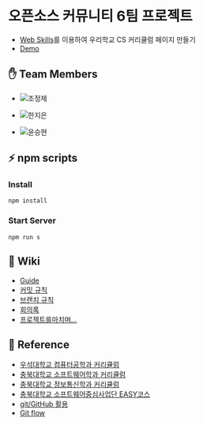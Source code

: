 # 오픈소스 커뮤니티 6팀 프로젝트
* [Web Skills](https://github.com/cbnuswoss/web-skills)를 이용하여 우리학교 CS 커리큘럼 페이지 만들기
* [Demo](https://opensource-community-team-6.github.io/computer-science-curriculum/)



## ✋ Team Members
* ![조정제](https://img.shields.io/badge/충북대학교_소프트웨어학과-조정제-blue)

* ![한지은](https://img.shields.io/badge/충북대학교_정보통신공학부-한지은-blue)

* ![윤승현](https://img.shields.io/badge/우석대학교_컴퓨터공학과-윤승현-blue)


## ⚡ npm scripts

### Install
```
npm install
```

### Start Server
```
npm run s
```

## 📖 Wiki
* [Guide](https://github.com/opensource-community-Team-6/computer-science-curriculum/wiki/Guide)
* [커밋 규칙](https://github.com/opensource-community-Team-6/computer-science-curriculum/wiki/Commit)
* [브랜치 규칙](https://github.com/opensource-community-Team-6/computer-science-curriculum/wiki/Branch)
* [회의록](https://github.com/opensource-community-Team-6/computer-science-curriculum/wiki/%ED%9A%8C%EC%9D%98%EB%A1%9D)
* [프로젝트를마치며...](https://github.com/opensource-community-Team-6/computer-science-curriculum/wiki/회고록)


## 🔗 Reference
* [우석대학교 컴퓨터공학과 커리큘럼](https://ce.woosuk.ac.kr/2015/inner.php?sMenu=C2000)
* [충북대학교 소프트웨어학과 커리큘럼](https://software.cbnu.ac.kr/include/contents.php?pgID=ID12415887531)
* [충북대학교 정보통신학과 커리큘럼](http://inform.chungbuk.ac.kr/include/contents.php?pgID=ID15637656472)
* [충북대학교 소프트웨어중심사업단 EASY코스](http://sw7up.cbnu.ac.kr/convergence-center/easy)
* [git/GitHub 활용](https://docs.google.com/presentation/d/1Gw_l-Yp8q7cLpcEQE2PkqU4Lumd_A-bNLo1vW3oeAdA/edit#slide=id.p)
* [Git flow](https://woowabros.github.io/experience/2017/10/30/baemin-mobile-git-branch-strategy.html)
